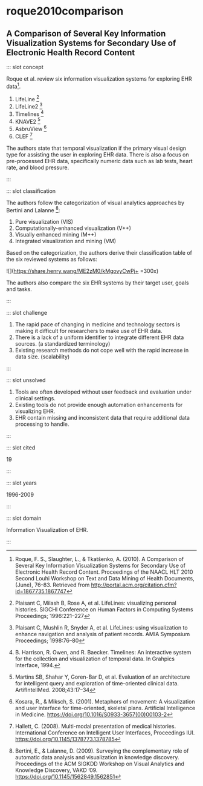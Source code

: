 # roque2010comparison

## A Comparison of Several Key Information Visualization Systems for Secondary Use of Electronic Health Record Content

<Paper>

::: slot concept

Roque et al. review six information visualization systems for exploring EHR data[^O].

   1. LifeLine [^LifeLine]
   1. LifeLine2 [^LifeLine2]
   1. Timelines [^Timelines]
   1. KNAVE2 [^KNAVE2]
   1. AsbruView [^AsbruView]
   1. CLEF [^CLEF]

The authors state that temporal visualization if the primary visual design type for assisting the user in exploring EHR data. There is also a focus on pre-processed EHR data, specifically numeric data such as lab tests, heart rate, and blood pressure.

:::

::: slot classification

The authors follow the categorization of visual analytics approaches by Bertini and Lalanne [^BL]:

   1. Pure visualization (VIS)
   1. Computationally-enhanced visualization (V++)
   1. Visually enhanced mining (M++)
   1. Integrated visualization and mining (VM)

Based on the categorization, the authors derive their classification table of the six reviewed systems as follows:

<div class="center">

![](https://share.henry.wang/ME2zM0/kMgovyCwPj+ =300x)

</div>

The authors also compare the six EHR systems by their target user, goals and tasks.

:::

::: slot challenge

1. The rapid pace of changing in medicine and technology sectors is making it difficult for researchers to make use of EHR data.
1. There is a lack of a uniform identifier to integrate different EHR data sources. (a standardized terminology)
1. Existing research methods do not cope well with the rapid increase in data size. (scalability)

:::

::: slot unsolved

1. Tools are often developed without user feedback and evaluation under clinical settings.
1. Existing tools do not provide enough automation enhancements for visualizing EHR.
1. EHR contain missing and inconsistent data that require additional data processing to handle.

:::

::: slot cited

19

:::

::: slot years

1996-2009

:::

::: slot domain

Information Visualization of EHR.

:::

</Paper>

[^O]: Roque, F. S., Slaughter, L., & Tkatšenko, A. (2010). A Comparison of Several Key Information Visualization Systems for Secondary Use of Electronic Health Record Content. Proceedings of the NAACL HLT 2010 Second Louhi Workshop on Text and Data Mining of Health Documents, (June), 76–83. Retrieved from http://portal.acm.org/citation.cfm?id=1867735.1867747

[^BL]: Bertini, E., & Lalanne, D. (2009). Surveying the complementary role of automatic data analysis and visualization in knowledge discovery. Proceedings of the ACM SIGKDD Workshop on Visual Analytics and Knowledge Discovery, VAKD ’09. https://doi.org/10.1145/1562849.1562851

[^LifeLine]: Plaisant C, Milash B, Rose A, et al. LifeLines: visualizing personal histories. SIGCHI Conference on Human Factors in Computing Systems Proceedings; 1996:221–227

[^LifeLine2]: Plaisant C, Mushlin R, Snyder A, et al. LifeLines: using visualization to enhance navigation and analysis of patient records. AMIA Symposium Proceedings; 1998:76–80

[^KNAVE2]: Martins SB, Shahar Y, Goren-Bar D, et al. Evaluation of an architecture for intelligent query and exploration of time-oriented clinical data. ArtifIntellMed. 2008;43:17–34

[^Timelines]: B. Harrison, R. Owen, and R. Baecker. Timelines: An interactive system for the collection and visualization of temporal data. In Grahpics Interface, 1994.

[^AsbruView]: Kosara, R., & Miksch, S. (2001). Metaphors of movement: A visualization and user interface for time-oriented, skeletal plans. Artificial Intelligence in Medicine. https://doi.org/10.1016/S0933-3657(00)00103-2

[^CLEF]: Hallett, C. (2008). Multi-modal presentation of medical histories. International Conference on Intelligent User Interfaces, Proceedings IUI. https://doi.org/10.1145/1378773.1378785